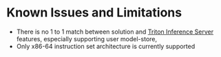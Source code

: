 <!--
Copyright (c) 2022, NVIDIA CORPORATION. All rights reserved.

Licensed under the Apache License, Version 2.0 (the "License");
you may not use this file except in compliance with the License.
You may obtain a copy of the License at

    http://www.apache.org/licenses/LICENSE-2.0

Unless required by applicable law or agreed to in writing, software
distributed under the License is distributed on an "AS IS" BASIS,
WITHOUT WARRANTIES OR CONDITIONS OF ANY KIND, either express or implied.
See the License for the specific language governing permissions and
limitations under the License.
-->
# Known Issues and Limitations

- There is no 1 to 1 match between solution and [Triton Inference Server](https://github.com/triton-inference-server/server) features, especially supporting user model-store,
- Only x86-64 instruction set architecture is currently supported
